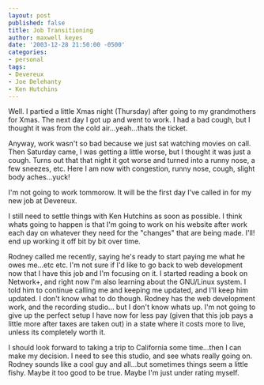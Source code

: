 ```yaml
---
layout: post
published: false
title: Job Transitioning
author: maxwell keyes
date: '2003-12-28 21:50:00 -0500'
categories:
- personal
tags:
- Devereux
- Joe Delehanty
- Ken Hutchins
---
```


Well. I partied a little Xmas night (Thursday) after going to my grandmothers
for Xmas. The next day I got up and went to work. I had a bad cough, but I
thought it was from the cold air...yeah...thats the ticket.

Anyway, work wasn't so bad because we just sat watching movies on call. Then
Saturday came, I was getting a little worse, but I thought it was just a cough.
Turns out that that night it got worse and turned into a runny nose, a few
sneezes, etc. Here I am now with congestion, runny nose, cough, slight body
aches...yuck!

I'm not going to work tommorow. It will be the first day I've called in for my
new job at Devereux.

I still need to settle things with Ken Hutchins as soon as possible. I think
whats going to happen is that I'm going to work on his website after work each
day on whatever they need for the "changes" that are being made. I'll! end up
working it off bit by bit over time.

Rodney called me recently, saying he's ready to start paying me what he owes
me...etc etc. I'm not sure if I'd like to go back to web development now that I
have this job and I'm focusing on it. I started reading a book on Network+, and
right now I'm also learning about the GNU/Linux system. I told him to continue
calling me and keeping me updated, and I'll keep him updated. I don't know what
to do though. Rodney has the web development work, and the recording studio...
but I don't know whats up. I'm not going to give up the perfect setup I have now
for less pay (given that this job pays a little more after taxes are taken out)
in a state where it costs more to live, unless its completely worth it.

I should look forward to taking a trip to California some time...then I can make
my decision. I need to see this studio, and see whats really going on. Rodney
sounds like a cool guy and all...but sometimes things seem a little fishy. Maybe
it too good to be true. Maybe I'm just under rating myself.
